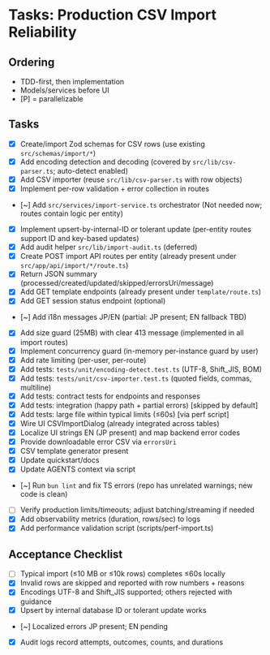 # Tasks: Production CSV Import Reliability

## Ordering

- TDD-first, then implementation
- Models/services before UI
- [P] = parallelizable

## Tasks

- [x] Create/import Zod schemas for CSV rows (use existing `src/schemas/import/*`)
- [x] Add encoding detection and decoding (covered by `src/lib/csv-parser.ts`; auto-detect enabled)
- [x] Add CSV importer (reuse `src/lib/csv-parser.ts` with row objects)
- [x] Implement per-row validation + error collection in routes
- [~] Add `src/services/import-service.ts` orchestrator (Not needed now; routes contain logic per entity)
- [x] Implement upsert-by-internal-ID or tolerant update (per-entity routes support ID and key-based updates)
- [x] Add audit helper `src/lib/import-audit.ts` (deferred)
- [x] Create POST import API routes per entity (already present under `src/app/api/import/*/route.ts`)
- [x] Return JSON summary (processed/created/updated/skipped/errorsUri/message)
- [x] Add GET template endpoints (already present under `template/route.ts`)
- [x] Add GET session status endpoint (optional)
- [~] Add i18n messages JP/EN (partial: JP present; EN fallback TBD)
- [x] Add size guard (25MB) with clear 413 message (implemented in all import routes)
- [x] Implement concurrency guard (in-memory per-instance guard by user)
- [x] Add rate limiting (per-user, per-route)
- [x] Add tests: `tests/unit/encoding-detect.test.ts` (UTF-8, Shift_JIS, BOM)
- [x] Add tests: `tests/unit/csv-importer.test.ts` (quoted fields, commas, multiline)
- [x] Add tests: contract tests for endpoints and responses
- [x] Add tests: integration (happy path + partial errors) [skipped by default]
- [x] Add tests: large file within typical limits (≤60s) [via perf script]
- [x] Wire UI CSVImportDialog (already integrated across tables)
- [x] Localize UI strings EN (JP present) and map backend error codes
- [x] Provide downloadable error CSV via `errorsUri`
- [x] CSV template generator present
- [x] Update quickstart/docs
- [x] Update AGENTS context via script
- [~] Run `bun lint` and fix TS errors (repo has unrelated warnings; new code is clean)
- [ ] Verify production limits/timeouts; adjust batching/streaming if needed
- [x] Add observability metrics (duration, rows/sec) to logs
- [x] Add performance validation script (scripts/perf-import.ts)

## Acceptance Checklist

- [ ] Typical import (≤10 MB or ≤10k rows) completes ≤60s locally
- [x] Invalid rows are skipped and reported with row numbers + reasons
- [x] Encodings UTF-8 and Shift_JIS supported; others rejected with guidance
- [x] Upsert by internal database ID or tolerant update works
- [~] Localized errors JP present; EN pending
- [x] Audit logs record attempts, outcomes, counts, and durations
